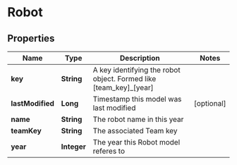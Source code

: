 
# Robot

## Properties
Name | Type | Description | Notes
------------ | ------------- | ------------- | -------------
**key** | **String** | A key identifying the robot object. Formed like [team_key]_[year] | 
**lastModified** | **Long** | Timestamp this model was last modified |  [optional]
**name** | **String** | The robot name in this year | 
**teamKey** | **String** | The associated Team key | 
**year** | **Integer** | The year this Robot model referes to | 



